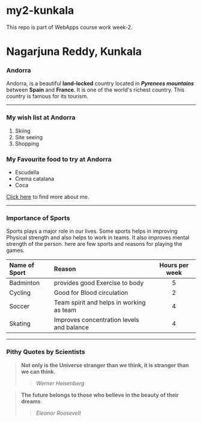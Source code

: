# my2-kunkala
This repo is part of WebApps course work week-2.


# Nagarjuna Reddy, Kunkala

### Andorra

Andorra, is a beautiful **land-locked** country located in *__Pyrenees mountains__* between **Spain** and **France**. It is one of the world's richest country. This country is famous for its tourism.

---

### My wish list at Andorra
1. Skiing
2. Site seeing
3. Shopping

### My Favourite food to try at Andorra
- Escudella
- Crema catalana
- Coca

[Click here](./MyStats.md) to find more about me.

---
### Importance of Sports
Sports plays a major role in our lives. Some sports helps in improving Physical strength and also helps to work in teams. It also improves mental strength of the person. here are few sports and reasons for playing the games.

|Name of Sport|Reason|Hours per week|
|:---|:---|:---:|
|Badminton|provides good Exercise to body|5|
|Cycling|Good for Blood circulation|2|
|Soccer|Team spirit and helps in working as team|4|
|Skating|Improves concentration levels and balance|4|

---
### Pithy Quotes by Scientists

> **Not only is the Universe stranger than we think, it is stranger than we can think.**
>> _Werner Heisenberg_

> **The future belongs to those who believe in the beauty of their dreams**
>> _Eleanor Roosevelt_